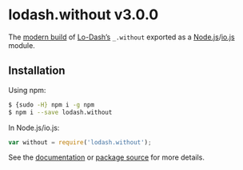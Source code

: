 # lodash.without v3.0.0

The [modern build](https://github.com/lodash/lodash/wiki/Build-Differences) of [Lo-Dash’s](https://lodash.com/) `_.without` exported as a [Node.js](http://nodejs.org/)/[io.js](https://iojs.org/) module.

## Installation

Using npm:

```bash
$ {sudo -H} npm i -g npm
$ npm i --save lodash.without
```

In Node.js/io.js:

```js
var without = require('lodash.without');
```

See the [documentation](https://lodash.com/docs#without) or [package source](https://github.com/lodash/lodash/blob/3.0.0-npm-packages/lodash.without) for more details.

